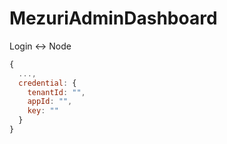 # MezuriAdminDashboard

Login <-> Node
```js
{
  ...,
  credential: {
    tenantId: "",
    appId: "",
    key: ""
  }
}
```
